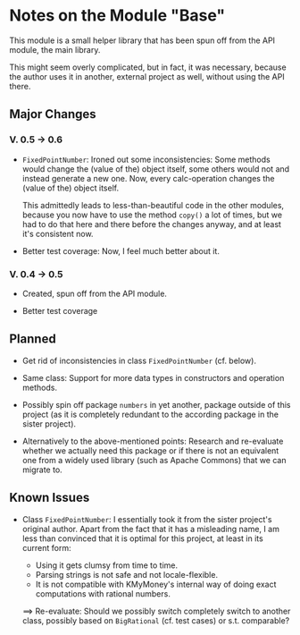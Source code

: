 # Notes on the Module "Base"

This module is a small helper library that has been spun off from the API module, the main library. 

This might seem overly complicated, but in fact, it was necessary, because the author uses it in another, external project as well, without using the API there.

## Major Changes 
### V. 0.5 &rarr; 0.6
* `FixedPointNumber`: Ironed out some inconsistencies: Some methods would change the (value of the) object itself, some others would not and instead generate a new one. Now, every calc-operation changes the (value of the) object itself. 

  This admittedly leads to less-than-beautiful code in the other modules, because you now have to use the method `copy()` a lot of times, but we had to do that here and there before the changes anyway, and at least it's consistent now.

* Better test coverage: Now, I feel much better about it.

### V. 0.4 &rarr; 0.5
* Created, spun off from the API module.

* Better test coverage

## Planned
* Get rid of inconsistencies in class `FixedPointNumber` (cf. below).

* Same class: Support for more data types in constructors and operation methods.

* Possibly spin off package `numbers` in yet another, package outside of this
  project (as it is completely redundant to the according package in the sister project).
  
* Alternatively to the above-mentioned points: 
  Research and re-evaluate whether we actually need this package or if 
  there is not an equivalent one from a widely used library (such as Apache Commons)
  that we can migrate to.

## Known Issues
* Class `FixedPointNumber`: I essentially took it from the sister project's original author. Apart from the fact that it has a misleading name, I am less than convinced that it is optimal for this project, at least in its current form: 

	* Using it gets clumsy from time to time.
	* Parsing strings is not safe and not locale-flexible.
	* It is not compatible with KMyMoney's internal way of doing exact computations with rational numbers. 

  ==> Re-evaluate: Should we possibly switch completely switch to another class, possibly based on `BigRational` (cf. test cases) or s.t. comparable?
